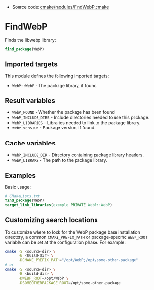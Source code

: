 <!-- This is auto-generated file. -->
* Source code: [cmake/modules/FindWebP.cmake](https://github.com/petk/php-build-system/blob/master/cmake/cmake/modules/FindWebP.cmake)

# FindWebP

Finds the libwebp library:

```cmake
find_package(WebP)
```

## Imported targets

This module defines the following imported targets:

* `WebP::WebP` - The package library, if found.

## Result variables

* `WebP_FOUND` - Whether the package has been found.
* `WebP_INCLUDE_DIRS` - Include directories needed to use this package.
* `WebP_LIBRARIES` - Libraries needed to link to the package library.
* `WebP_VERSION` - Package version, if found.

## Cache variables

* `WebP_INCLUDE_DIR` - Directory containing package library headers.
* `WebP_LIBRARY` - The path to the package library.

## Examples

Basic usage:

```cmake
# CMakeLists.txt
find_package(WebP)
target_link_libraries(example PRIVATE WebP::WebP)
```

## Customizing search locations

To customize where to look for the WebP package base
installation directory, a common `CMAKE_PREFIX_PATH` or
package-specific `WEBP_ROOT` variable can be set at
the configuration phase. For example:

```sh
cmake -S <source-dir> \
      -B <build-dir> \
      -DCMAKE_PREFIX_PATH="/opt/WebP;/opt/some-other-package"
# or
cmake -S <source-dir> \
      -B <build-dir> \
      -DWEBP_ROOT=/opt/WebP \
      -DSOMEOTHERPACKAGE_ROOT=/opt/some-other-package
```
